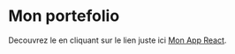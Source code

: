 # Mon portefolio 

Decouvrez le en cliquant sur le lien juste ici  [Mon App React]((https://rachid-boube.github.io/cv-portfolio/)).






